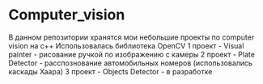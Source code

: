 # Computer_vision
В данном репозитории хранятся мои небольшие проекты по computer vision на c++
Использовалась библиотека OpenCV
1 проект - Visual painter - рисование ручкой по изображению с камеры
2 проект - Plate Detector - расспознование автомобильных номеров (использовались каскады Хаара)
3 проект - Objects Detector - в разработке

